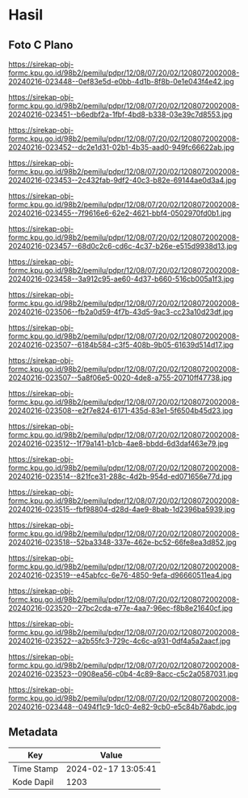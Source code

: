 # Hasil

## Foto C Plano

https://sirekap-obj-formc.kpu.go.id/98b2/pemilu/pdpr/12/08/07/20/02/1208072002008-20240216-023448--0ef83e5d-e0bb-4d1b-8f8b-0e1e043f4e42.jpg

https://sirekap-obj-formc.kpu.go.id/98b2/pemilu/pdpr/12/08/07/20/02/1208072002008-20240216-023451--b6edbf2a-1fbf-4bd8-b338-03e39c7d8553.jpg

https://sirekap-obj-formc.kpu.go.id/98b2/pemilu/pdpr/12/08/07/20/02/1208072002008-20240216-023452--dc2e1d31-02b1-4b35-aad0-949fc66622ab.jpg

https://sirekap-obj-formc.kpu.go.id/98b2/pemilu/pdpr/12/08/07/20/02/1208072002008-20240216-023453--2c432fab-9df2-40c3-b82e-69144ae0d3a4.jpg

https://sirekap-obj-formc.kpu.go.id/98b2/pemilu/pdpr/12/08/07/20/02/1208072002008-20240216-023455--7f9616e6-62e2-4621-bbf4-0502970fd0b1.jpg

https://sirekap-obj-formc.kpu.go.id/98b2/pemilu/pdpr/12/08/07/20/02/1208072002008-20240216-023457--68d0c2c6-cd6c-4c37-b26e-e515d9938d13.jpg

https://sirekap-obj-formc.kpu.go.id/98b2/pemilu/pdpr/12/08/07/20/02/1208072002008-20240216-023458--3a912c95-ae60-4d37-b660-516cb005a1f3.jpg

https://sirekap-obj-formc.kpu.go.id/98b2/pemilu/pdpr/12/08/07/20/02/1208072002008-20240216-023506--fb2a0d59-4f7b-43d5-9ac3-cc23a10d23df.jpg

https://sirekap-obj-formc.kpu.go.id/98b2/pemilu/pdpr/12/08/07/20/02/1208072002008-20240216-023507--6184b584-c3f5-408b-9b05-61639d514d17.jpg

https://sirekap-obj-formc.kpu.go.id/98b2/pemilu/pdpr/12/08/07/20/02/1208072002008-20240216-023507--5a8f06e5-0020-4de8-a755-20710ff47738.jpg

https://sirekap-obj-formc.kpu.go.id/98b2/pemilu/pdpr/12/08/07/20/02/1208072002008-20240216-023508--e2f7e824-6171-435d-83e1-5f6504b45d23.jpg

https://sirekap-obj-formc.kpu.go.id/98b2/pemilu/pdpr/12/08/07/20/02/1208072002008-20240216-023512--1f79a141-b1cb-4ae8-bbdd-6d3daf463e79.jpg

https://sirekap-obj-formc.kpu.go.id/98b2/pemilu/pdpr/12/08/07/20/02/1208072002008-20240216-023514--821fce31-288c-4d2b-954d-ed071656e77d.jpg

https://sirekap-obj-formc.kpu.go.id/98b2/pemilu/pdpr/12/08/07/20/02/1208072002008-20240216-023515--fbf98804-d28d-4ae9-8bab-1d2396ba5939.jpg

https://sirekap-obj-formc.kpu.go.id/98b2/pemilu/pdpr/12/08/07/20/02/1208072002008-20240216-023518--52ba3348-337e-462e-bc52-66fe8ea3d852.jpg

https://sirekap-obj-formc.kpu.go.id/98b2/pemilu/pdpr/12/08/07/20/02/1208072002008-20240216-023519--e45abfcc-6e76-4850-9efa-d96660511ea4.jpg

https://sirekap-obj-formc.kpu.go.id/98b2/pemilu/pdpr/12/08/07/20/02/1208072002008-20240216-023520--27bc2cda-e77e-4aa7-96ec-f8b8e21640cf.jpg

https://sirekap-obj-formc.kpu.go.id/98b2/pemilu/pdpr/12/08/07/20/02/1208072002008-20240216-023522--a2b55fc3-729c-4c6c-a931-0df4a5a2aacf.jpg

https://sirekap-obj-formc.kpu.go.id/98b2/pemilu/pdpr/12/08/07/20/02/1208072002008-20240216-023523--0908ea56-c0b4-4c89-8acc-c5c2a0587031.jpg

https://sirekap-obj-formc.kpu.go.id/98b2/pemilu/pdpr/12/08/07/20/02/1208072002008-20240216-023448--0494f1c9-1dc0-4e82-9cb0-e5c84b76abdc.jpg


## Metadata

| Key        | Value               |
| ---------- | ------------------- |
| Time Stamp | 2024-02-17 13:05:41 |
| Kode Dapil | 1203                |



